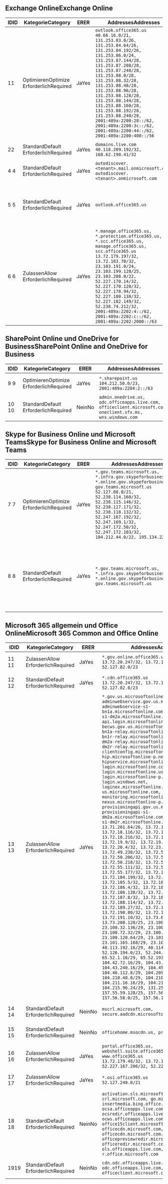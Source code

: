 <!--THIS FILE IS AUTOMATICALLY GENERATED. MANUAL CHANGES WILL BE OVERWRITTEN.-->
<!--Please contact the Office 365 Endpoints team with any questions.-->
<!--USGovGCCHigh endpoints version 2018100100-->
<!--File generated 2018-10-01 22:00:10.9526-->

## <a name="exchange-online"></a><span data-ttu-id="6c309-101">Exchange Online</span><span class="sxs-lookup"><span data-stu-id="6c309-101">Exchange Online</span></span>

<span data-ttu-id="6c309-102">ID</span><span class="sxs-lookup"><span data-stu-id="6c309-102">ID</span></span> | <span data-ttu-id="6c309-103">Kategorie</span><span class="sxs-lookup"><span data-stu-id="6c309-103">Category</span></span> | <span data-ttu-id="6c309-104">ER</span><span class="sxs-lookup"><span data-stu-id="6c309-104">ER</span></span> | <span data-ttu-id="6c309-105">Addresses</span><span class="sxs-lookup"><span data-stu-id="6c309-105">Addresses</span></span> | <span data-ttu-id="6c309-106">Ports</span><span class="sxs-lookup"><span data-stu-id="6c309-106">Ports</span></span>
-- | -------------------- | --- | ------------------------------------------------------------------------------------------------------------------------------------------------------------------------------------------------------------------------------------------------------------------------------------------------------------------------------------------------------------------------------------------------------------------------------------------------ | -------------------------------
<span data-ttu-id="6c309-107">1</span><span class="sxs-lookup"><span data-stu-id="6c309-107">1</span></span> | <span data-ttu-id="6c309-108">Optimieren</span><span class="sxs-lookup"><span data-stu-id="6c309-108">Optimize</span></span><BR><span data-ttu-id="6c309-109">Erforderlich</span><span class="sxs-lookup"><span data-stu-id="6c309-109">Required</span></span> | <span data-ttu-id="6c309-110">Ja</span><span class="sxs-lookup"><span data-stu-id="6c309-110">Yes</span></span> | `outlook.office365.us`<BR>`40.66.16.0/21, 131.253.83.0/26, 131.253.84.64/26, 131.253.84.192/26, 131.253.86.0/24, 131.253.87.144/28, 131.253.87.208/28, 131.253.87.240/28, 131.253.88.0/28, 131.253.88.32/28, 131.253.88.48/28, 131.253.88.96/28, 131.253.88.128/28, 131.253.88.144/28, 131.253.88.160/28, 131.253.88.192/28, 131.253.88.240/28, 2001:489a:2200:28::/62, 2001:489a:2200:3c::/62, 2001:489a:2200:44::/62, 2001:489a:2200:400::/56` | <span data-ttu-id="6c309-111">**TCP:** 443, 80</span><span class="sxs-lookup"><span data-stu-id="6c309-111">**TCP:** 443, 80</span></span>
<span data-ttu-id="6c309-112">2</span><span class="sxs-lookup"><span data-stu-id="6c309-112">2</span></span> | <span data-ttu-id="6c309-113">Standard</span><span class="sxs-lookup"><span data-stu-id="6c309-113">Default</span></span><BR><span data-ttu-id="6c309-114">Erforderlich</span><span class="sxs-lookup"><span data-stu-id="6c309-114">Required</span></span> | <span data-ttu-id="6c309-115">Ja</span><span class="sxs-lookup"><span data-stu-id="6c309-115">Yes</span></span> | `domains.live.com`<BR>`40.118.209.192/32, 168.62.190.41/32` | <span data-ttu-id="6c309-116">**TCP:** 443, 80</span><span class="sxs-lookup"><span data-stu-id="6c309-116">**TCP:** 443, 80</span></span>
<span data-ttu-id="6c309-117">4 </span><span class="sxs-lookup"><span data-stu-id="6c309-117">4</span></span> | <span data-ttu-id="6c309-118">Standard</span><span class="sxs-lookup"><span data-stu-id="6c309-118">Default</span></span><BR><span data-ttu-id="6c309-119">Erforderlich</span><span class="sxs-lookup"><span data-stu-id="6c309-119">Required</span></span> | <span data-ttu-id="6c309-120">Ja</span><span class="sxs-lookup"><span data-stu-id="6c309-120">Yes</span></span> | `autodiscover.<tenant>.mail.onmicrosoft.com, autodiscover.<tenant>.onmicrosoft.com` | <span data-ttu-id="6c309-121">**TCP:** 443, 80</span><span class="sxs-lookup"><span data-stu-id="6c309-121">**TCP:** 443, 80</span></span>
<span data-ttu-id="6c309-122">5 </span><span class="sxs-lookup"><span data-stu-id="6c309-122">5</span></span> | <span data-ttu-id="6c309-123">Standard</span><span class="sxs-lookup"><span data-stu-id="6c309-123">Default</span></span><BR><span data-ttu-id="6c309-124">Erforderlich</span><span class="sxs-lookup"><span data-stu-id="6c309-124">Required</span></span> | <span data-ttu-id="6c309-125">Ja</span><span class="sxs-lookup"><span data-stu-id="6c309-125">Yes</span></span> | `outlook.office365.us` | <span data-ttu-id="6c309-126">**TCP:** 143, 25, 587, 993, 995</span><span class="sxs-lookup"><span data-stu-id="6c309-126">**TCP:** 143, 25, 587, 993, 995</span></span>
<span data-ttu-id="6c309-127">6 </span><span class="sxs-lookup"><span data-stu-id="6c309-127">6</span></span> | <span data-ttu-id="6c309-128">Zulassen</span><span class="sxs-lookup"><span data-stu-id="6c309-128">Allow</span></span><BR><span data-ttu-id="6c309-129">Erforderlich</span><span class="sxs-lookup"><span data-stu-id="6c309-129">Required</span></span> | <span data-ttu-id="6c309-130">Ja</span><span class="sxs-lookup"><span data-stu-id="6c309-130">Yes</span></span> | `*.manage.office365.us, *.protection.office365.us, *.scc.office365.us, manage.office365.us, scc.office365.us`<BR>`13.72.179.197/32, 13.72.183.70/32, 23.103.191.0/24, 23.103.199.128/25, 23.103.208.0/22, 52.227.170.14/32, 52.227.170.120/32, 52.227.178.94/32, 52.227.180.138/32, 52.227.182.149/32, 52.238.74.212/32, 2001:489a:2202:4::/62, 2001:489a:2202:c::/62, 2001:489a:2202:2000::/63` | <span data-ttu-id="6c309-131">**TCP:** 25, 443</span><span class="sxs-lookup"><span data-stu-id="6c309-131">**TCP:** 25, 443</span></span>

## <a name="sharepoint-online-and-onedrive-for-business"></a><span data-ttu-id="6c309-132">SharePoint Online und OneDrive for Business</span><span class="sxs-lookup"><span data-stu-id="6c309-132">SharePoint Online and OneDrive for Business</span></span>

<span data-ttu-id="6c309-133">ID</span><span class="sxs-lookup"><span data-stu-id="6c309-133">ID</span></span> | <span data-ttu-id="6c309-134">Kategorie</span><span class="sxs-lookup"><span data-stu-id="6c309-134">Category</span></span> | <span data-ttu-id="6c309-135">ER</span><span class="sxs-lookup"><span data-stu-id="6c309-135">ER</span></span> | <span data-ttu-id="6c309-136">Addresses</span><span class="sxs-lookup"><span data-stu-id="6c309-136">Addresses</span></span> | <span data-ttu-id="6c309-137">Ports</span><span class="sxs-lookup"><span data-stu-id="6c309-137">Ports</span></span>
-- | -------------------- | --- | ----------------------------------------------------------------------------------------------------------- | ----------------
<span data-ttu-id="6c309-138">9 </span><span class="sxs-lookup"><span data-stu-id="6c309-138">9</span></span> | <span data-ttu-id="6c309-139">Optimieren</span><span class="sxs-lookup"><span data-stu-id="6c309-139">Optimize</span></span><BR><span data-ttu-id="6c309-140">Erforderlich</span><span class="sxs-lookup"><span data-stu-id="6c309-140">Required</span></span> | <span data-ttu-id="6c309-141">Ja</span><span class="sxs-lookup"><span data-stu-id="6c309-141">Yes</span></span> | `*.sharepoint.us`<BR>`104.212.50.0/23, 2001:489a:2204:2::/63` | <span data-ttu-id="6c309-142">**TCP:** 443, 80</span><span class="sxs-lookup"><span data-stu-id="6c309-142">**TCP:** 443, 80</span></span>
<span data-ttu-id="6c309-143">10 </span><span class="sxs-lookup"><span data-stu-id="6c309-143">10</span></span> | <span data-ttu-id="6c309-144">Standard</span><span class="sxs-lookup"><span data-stu-id="6c309-144">Default</span></span><BR><span data-ttu-id="6c309-145">Erforderlich</span><span class="sxs-lookup"><span data-stu-id="6c309-145">Required</span></span> | <span data-ttu-id="6c309-146">Nein</span><span class="sxs-lookup"><span data-stu-id="6c309-146">No</span></span> | `admin.onedrive.us, odc.officeapps.live.com, officeclient.microsoft.com, oneclient.sfx.ms, wns.windows.com` | <span data-ttu-id="6c309-147">**TCP:** 443, 80</span><span class="sxs-lookup"><span data-stu-id="6c309-147">**TCP:** 443, 80</span></span>

## <a name="skype-for-business-online-and-microsoft-teams"></a><span data-ttu-id="6c309-148">Skype for Business Online und Microsoft Teams</span><span class="sxs-lookup"><span data-stu-id="6c309-148">Skype for Business Online and Microsoft Teams</span></span>

<span data-ttu-id="6c309-149">ID</span><span class="sxs-lookup"><span data-stu-id="6c309-149">ID</span></span> | <span data-ttu-id="6c309-150">Kategorie</span><span class="sxs-lookup"><span data-stu-id="6c309-150">Category</span></span> | <span data-ttu-id="6c309-151">ER</span><span class="sxs-lookup"><span data-stu-id="6c309-151">ER</span></span> | <span data-ttu-id="6c309-152">Addresses</span><span class="sxs-lookup"><span data-stu-id="6c309-152">Addresses</span></span> | <span data-ttu-id="6c309-153">Ports</span><span class="sxs-lookup"><span data-stu-id="6c309-153">Ports</span></span>
-- | -------------------- | --- | --------------------------------------------------------------------------------------------------------------------------------------------------------------------------------------------------------------------------------------------------------------------------------------------------------------------------------- | --------------------------------------------------
<span data-ttu-id="6c309-154">7 </span><span class="sxs-lookup"><span data-stu-id="6c309-154">7</span></span> | <span data-ttu-id="6c309-155">Optimieren</span><span class="sxs-lookup"><span data-stu-id="6c309-155">Optimize</span></span><BR><span data-ttu-id="6c309-156">Erforderlich</span><span class="sxs-lookup"><span data-stu-id="6c309-156">Required</span></span> | <span data-ttu-id="6c309-157">Ja</span><span class="sxs-lookup"><span data-stu-id="6c309-157">Yes</span></span> | `*.gov.teams.microsoft.us, *.infra.gov.skypeforbusiness.us, *.online.gov.skypeforbusiness.us, gov.teams.microsoft.us`<BR>`52.127.88.0/21, 52.238.114.160/32, 52.238.115.146/32, 52.238.117.171/32, 52.238.118.132/32, 52.247.167.192/32, 52.247.169.1/32, 52.247.172.50/32, 52.247.172.103/32, 104.212.44.0/22, 195.134.228.0/22` | <span data-ttu-id="6c309-158">**TCP:** 443, 80</span><span class="sxs-lookup"><span data-stu-id="6c309-158">**TCP:** 443, 80</span></span><BR><span data-ttu-id="6c309-159">**UDP:** 3478</span><span class="sxs-lookup"><span data-stu-id="6c309-159">**UDP:** 3478</span></span>
<span data-ttu-id="6c309-160">8 </span><span class="sxs-lookup"><span data-stu-id="6c309-160">8</span></span> | <span data-ttu-id="6c309-161">Standard</span><span class="sxs-lookup"><span data-stu-id="6c309-161">Default</span></span><BR><span data-ttu-id="6c309-162">Erforderlich</span><span class="sxs-lookup"><span data-stu-id="6c309-162">Required</span></span> | <span data-ttu-id="6c309-163">Ja</span><span class="sxs-lookup"><span data-stu-id="6c309-163">Yes</span></span> | `*.gov.teams.microsoft.us, *.infra.gov.skypeforbusiness.us, *.online.gov.skypeforbusiness.us, gov.teams.microsoft.us` | <span data-ttu-id="6c309-164">**TCP:** 5061, 50000-59999</span><span class="sxs-lookup"><span data-stu-id="6c309-164">**TCP:** 5061, 50000-59999</span></span><BR><span data-ttu-id="6c309-165">**UDP:** 50000-59999</span><span class="sxs-lookup"><span data-stu-id="6c309-165">**UDP:** 50000-59999</span></span>

## <a name="microsoft-365-common-and-office-online"></a><span data-ttu-id="6c309-166">Microsoft 365 allgemein und Office Online</span><span class="sxs-lookup"><span data-stu-id="6c309-166">Microsoft 365 Common and Office Online</span></span>

<span data-ttu-id="6c309-167">ID</span><span class="sxs-lookup"><span data-stu-id="6c309-167">ID</span></span> | <span data-ttu-id="6c309-168">Kategorie</span><span class="sxs-lookup"><span data-stu-id="6c309-168">Category</span></span> | <span data-ttu-id="6c309-169">ER</span><span class="sxs-lookup"><span data-stu-id="6c309-169">ER</span></span> | <span data-ttu-id="6c309-170">Addresses</span><span class="sxs-lookup"><span data-stu-id="6c309-170">Addresses</span></span> | <span data-ttu-id="6c309-171">Ports</span><span class="sxs-lookup"><span data-stu-id="6c309-171">Ports</span></span>
-- | ------------------- | --- | -------------------------------------------------------------------------------------------------------------------------------------------------------------------------------------------------------------------------------------------------------------------------------------------------------------------------------------------------------------------------------------------------------------------------------------------------------------------------------------------------------------------------------------------------------------------------------------------------------------------------------------------------------------------------------------------------------------------------------------------------------------------------------------------------------------------------------------------------------------------------------------------------------------------------------------------------------------------------------------------------------------------------------------------------------------------------------------------------------------------------------------------------------------------------------------------------------------------------------------------------------------------------------------------------------------------------------------------------------------------------------------------------------------------------------------------------------------------------------------------------------------------------------------------------------------------------------------------------------------------------------------------------------------------------------------------------------------------------------------------------------------------------------------------------------------------------------------------------------------------------------------------------------------------------------------------------------------------------------------------------------------------------------------------------------------------------------------------------------------------------------------- | ----------------
<span data-ttu-id="6c309-172">11 </span><span class="sxs-lookup"><span data-stu-id="6c309-172">11</span></span> | <span data-ttu-id="6c309-173">Zulassen</span><span class="sxs-lookup"><span data-stu-id="6c309-173">Allow</span></span><BR><span data-ttu-id="6c309-174">Erforderlich</span><span class="sxs-lookup"><span data-stu-id="6c309-174">Required</span></span> | <span data-ttu-id="6c309-175">Ja</span><span class="sxs-lookup"><span data-stu-id="6c309-175">Yes</span></span> | `*.gov.online.office365.us`<BR>`13.72.20.247/32, 13.72.185.126/32, 52.127.82.0/23` | <span data-ttu-id="6c309-176">**TCP:** 443</span><span class="sxs-lookup"><span data-stu-id="6c309-176">**TCP:** 443</span></span>
<span data-ttu-id="6c309-177">12 </span><span class="sxs-lookup"><span data-stu-id="6c309-177">12</span></span> | <span data-ttu-id="6c309-178">Standard</span><span class="sxs-lookup"><span data-stu-id="6c309-178">Default</span></span><BR><span data-ttu-id="6c309-179">Erforderlich</span><span class="sxs-lookup"><span data-stu-id="6c309-179">Required</span></span> | <span data-ttu-id="6c309-180">Ja</span><span class="sxs-lookup"><span data-stu-id="6c309-180">Yes</span></span> | `*.cdn.office365.us`<BR>`13.72.20.247/32, 13.72.185.126/32, 52.127.82.0/23` | <span data-ttu-id="6c309-181">**TCP:** 443</span><span class="sxs-lookup"><span data-stu-id="6c309-181">**TCP:** 443</span></span>
<span data-ttu-id="6c309-182">13 </span><span class="sxs-lookup"><span data-stu-id="6c309-182">13</span></span> | <span data-ttu-id="6c309-183">Zulassen</span><span class="sxs-lookup"><span data-stu-id="6c309-183">Allow</span></span><BR><span data-ttu-id="6c309-184">Erforderlich</span><span class="sxs-lookup"><span data-stu-id="6c309-184">Required</span></span> | <span data-ttu-id="6c309-185">Ja</span><span class="sxs-lookup"><span data-stu-id="6c309-185">Yes</span></span> | `*.gov.us.microsoftonline.com, adminwebservice.gov.us.microsoftonline.com, adminwebservice-s1-bn1a.microsoftonline.com, adminwebservice-s1-dm2a.microsoftonline.com, api.login.microsoftonline.com, becws.gov.us.microsoftonline.com, bws-s1-bn1a-relay.microsoftonline.com, bws-s1-bn1r-relay.microsoftonline.com, bws-s1-dm2a-relay.microsoftonline.com, bws-s1-dm2r-relay.microsoftonline.com, clientconfig.microsoftonline-p.net, hip.microsoftonline-p.net, hipservice.microsoftonline.com, login.microsoftonline.com, login.microsoftonline.us, login.microsoftonline-p.com, login.windows.net, loginex.microsoftonline.com, login-us.microsoftonline.com, monitoring.microsoftonline-p.com, nexus.microsoftonline-p.com, provisioningapi.gov.us.microsoftonline.com, provisioningapi-s1-dm2a.microsoftonline.com, provisioningapi-s1-dm2r.microsoftonline.com`<BR>`13.71.201.64/26, 13.72.17.49/32, 13.72.18.116/32, 13.72.18.212/32, 13.72.18.216/32, 13.72.18.221/32, 13.72.19.9/32, 13.72.19.36/32, 13.72.20.4/32, 13.72.23.54/32, 13.72.49.238/32, 13.72.50.182/32, 13.72.50.206/32, 13.72.50.212/32, 13.72.50.218/32, 13.72.51.69/32, 13.72.55.111/32, 13.72.55.162/32, 13.72.55.177/32, 13.72.184.118/32, 13.72.184.199/32, 13.72.184.206/32, 13.72.185.5/32, 13.72.185.34/32, 13.72.186.4/32, 13.72.186.27/32, 13.72.186.138/32, 13.72.186.230/32, 13.72.187.8/32, 13.72.188.36/32, 13.72.188.114/32, 13.72.188.142/32, 13.72.189.27/32, 13.72.189.143/32, 13.72.190.80/32, 13.72.190.167/32, 13.72.191.10/32, 13.73.64.64/26, 13.73.208.128/25, 23.100.16.168/29, 23.100.32.136/29, 23.100.64.24/29, 23.100.72.32/29, 23.100.80.64/29, 23.100.120.64/29, 23.101.144.136/29, 23.101.165.168/29, 23.101.181.128/29, 40.113.192.16/29, 40.114.120.16/29, 52.126.194.0/23, 52.244.120.128/25, 65.52.1.16/29, 65.52.193.136/29, 104.42.72.16/29, 104.43.208.16/29, 104.43.240.16/29, 104.45.208.104/29, 104.46.112.8/29, 104.209.144.16/29, 104.210.48.8/29, 104.210.208.16/29, 104.211.16.16/29, 104.211.48.16/29, 104.215.96.24/29, 131.253.120.0/24, 157.55.59.128/25, 157.56.53.128/25, 157.56.58.0/25, 157.56.151.0/25` | <span data-ttu-id="6c309-186">**TCP:** 443</span><span class="sxs-lookup"><span data-stu-id="6c309-186">**TCP:** 443</span></span>
<span data-ttu-id="6c309-187">14 </span><span class="sxs-lookup"><span data-stu-id="6c309-187">14</span></span> | <span data-ttu-id="6c309-188">Standard</span><span class="sxs-lookup"><span data-stu-id="6c309-188">Default</span></span><BR><span data-ttu-id="6c309-189">Erforderlich</span><span class="sxs-lookup"><span data-stu-id="6c309-189">Required</span></span> | <span data-ttu-id="6c309-190">Nein</span><span class="sxs-lookup"><span data-stu-id="6c309-190">No</span></span> | `mscrl.microsoft.com, secure.aadcdn.microsoftonline-p.com` | <span data-ttu-id="6c309-191">**TCP:** 443</span><span class="sxs-lookup"><span data-stu-id="6c309-191">**TCP:** 443</span></span>
<span data-ttu-id="6c309-192">15 </span><span class="sxs-lookup"><span data-stu-id="6c309-192">15</span></span> | <span data-ttu-id="6c309-193">Standard</span><span class="sxs-lookup"><span data-stu-id="6c309-193">Default</span></span><BR><span data-ttu-id="6c309-194">Erforderlich</span><span class="sxs-lookup"><span data-stu-id="6c309-194">Required</span></span> | <span data-ttu-id="6c309-195">Nein</span><span class="sxs-lookup"><span data-stu-id="6c309-195">No</span></span> | `officehome.msocdn.us, prod.msocdn.us` | <span data-ttu-id="6c309-196">**TCP:** 443, 80</span><span class="sxs-lookup"><span data-stu-id="6c309-196">**TCP:** 443, 80</span></span>
<span data-ttu-id="6c309-197">16 </span><span class="sxs-lookup"><span data-stu-id="6c309-197">16</span></span> | <span data-ttu-id="6c309-198">Zulassen</span><span class="sxs-lookup"><span data-stu-id="6c309-198">Allow</span></span><BR><span data-ttu-id="6c309-199">Erforderlich</span><span class="sxs-lookup"><span data-stu-id="6c309-199">Required</span></span> | <span data-ttu-id="6c309-200">Ja</span><span class="sxs-lookup"><span data-stu-id="6c309-200">Yes</span></span> | `portal.office365.us, webshell.suite.office365.us, www.office365.us`<BR>`13.72.179.48/32, 13.72.188.8/32, 52.227.167.206/32, 52.227.170.242/32` | <span data-ttu-id="6c309-201">**TCP:** 443, 80</span><span class="sxs-lookup"><span data-stu-id="6c309-201">**TCP:** 443, 80</span></span>
<span data-ttu-id="6c309-202">17 </span><span class="sxs-lookup"><span data-stu-id="6c309-202">17</span></span> | <span data-ttu-id="6c309-203">Zulassen</span><span class="sxs-lookup"><span data-stu-id="6c309-203">Allow</span></span><BR><span data-ttu-id="6c309-204">Erforderlich</span><span class="sxs-lookup"><span data-stu-id="6c309-204">Required</span></span> | <span data-ttu-id="6c309-205">Ja</span><span class="sxs-lookup"><span data-stu-id="6c309-205">Yes</span></span> | `*.osi.office365.us`<BR>`52.127.240.0/21` | <span data-ttu-id="6c309-206">**TCP:** 443</span><span class="sxs-lookup"><span data-stu-id="6c309-206">**TCP:** 443</span></span>
<span data-ttu-id="6c309-207">18 </span><span class="sxs-lookup"><span data-stu-id="6c309-207">18</span></span> | <span data-ttu-id="6c309-208">Standard</span><span class="sxs-lookup"><span data-stu-id="6c309-208">Default</span></span><BR><span data-ttu-id="6c309-209">Erforderlich</span><span class="sxs-lookup"><span data-stu-id="6c309-209">Required</span></span> | <span data-ttu-id="6c309-210">Nein</span><span class="sxs-lookup"><span data-stu-id="6c309-210">No</span></span> | `activation.sls.microsoft.com, crl.microsoft.com, go.microsoft.com, insertmedia.bing.office.net, ocsa.officeapps.live.com, ocsredir.officeapps.live.com, ocws.officeapps.live.com, office15client.microsoft.com, officecdn.microsoft.com, officecdn.microsoft.com.edgesuite.net, officepreviewredir.microsoft.com, officeredir.microsoft.com, ols.officeapps.live.com, r.office.microsoft.com` | <span data-ttu-id="6c309-211">**TCP:** 443, 80</span><span class="sxs-lookup"><span data-stu-id="6c309-211">**TCP:** 443, 80</span></span>
<span data-ttu-id="6c309-212">19</span><span class="sxs-lookup"><span data-stu-id="6c309-212">19</span></span> | <span data-ttu-id="6c309-213">Standard</span><span class="sxs-lookup"><span data-stu-id="6c309-213">Default</span></span><BR><span data-ttu-id="6c309-214">Erforderlich</span><span class="sxs-lookup"><span data-stu-id="6c309-214">Required</span></span> | <span data-ttu-id="6c309-215">Nein</span><span class="sxs-lookup"><span data-stu-id="6c309-215">No</span></span> | `cdn.odc.officeapps.live.com, odc.officeapps.live.com, officeclient.microsoft.com` | <span data-ttu-id="6c309-216">**TCP:** 443, 80</span><span class="sxs-lookup"><span data-stu-id="6c309-216">**TCP:** 443, 80</span></span>
